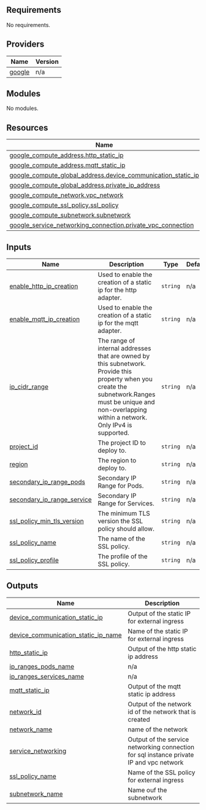 ## Requirements

No requirements.

## Providers

| Name | Version |
|------|---------|
| <a name="provider_google"></a> [google](#provider\_google) | n/a |

## Modules

No modules.

## Resources

| Name | Type |
|------|------|
| [google_compute_address.http_static_ip](https://registry.terraform.io/providers/hashicorp/google/latest/docs/resources/compute_address) | resource |
| [google_compute_address.mqtt_static_ip](https://registry.terraform.io/providers/hashicorp/google/latest/docs/resources/compute_address) | resource |
| [google_compute_global_address.device_communication_static_ip](https://registry.terraform.io/providers/hashicorp/google/latest/docs/resources/compute_global_address) | resource |
| [google_compute_global_address.private_ip_address](https://registry.terraform.io/providers/hashicorp/google/latest/docs/resources/compute_global_address) | resource |
| [google_compute_network.vpc_network](https://registry.terraform.io/providers/hashicorp/google/latest/docs/resources/compute_network) | resource |
| [google_compute_ssl_policy.ssl_policy](https://registry.terraform.io/providers/hashicorp/google/latest/docs/resources/compute_ssl_policy) | resource |
| [google_compute_subnetwork.subnetwork](https://registry.terraform.io/providers/hashicorp/google/latest/docs/resources/compute_subnetwork) | resource |
| [google_service_networking_connection.private_vpc_connection](https://registry.terraform.io/providers/hashicorp/google/latest/docs/resources/service_networking_connection) | resource |

## Inputs

| Name | Description | Type | Default | Required |
|------|-------------|------|---------|:--------:|
| <a name="input_enable_http_ip_creation"></a> [enable\_http\_ip\_creation](#input\_enable\_http\_ip\_creation) | Used to enable the creation of a static ip for the http adapter. | `string` | n/a | yes |
| <a name="input_enable_mqtt_ip_creation"></a> [enable\_mqtt\_ip\_creation](#input\_enable\_mqtt\_ip\_creation) | Used to enable the creation of a static ip for the mqtt adapter. | `string` | n/a | yes |
| <a name="input_ip_cidr_range"></a> [ip\_cidr\_range](#input\_ip\_cidr\_range) | The range of internal addresses that are owned by this subnetwork. Provide this property when you create the subnetwork.Ranges must be unique and non-overlapping within a network. Only IPv4 is supported. | `string` | n/a | yes |
| <a name="input_project_id"></a> [project\_id](#input\_project\_id) | The project ID to deploy to. | `string` | n/a | yes |
| <a name="input_region"></a> [region](#input\_region) | The region to deploy to. | `string` | n/a | yes |
| <a name="input_secondary_ip_range_pods"></a> [secondary\_ip\_range\_pods](#input\_secondary\_ip\_range\_pods) | Secondary IP Range for Pods. | `string` | n/a | yes |
| <a name="input_secondary_ip_range_service"></a> [secondary\_ip\_range\_service](#input\_secondary\_ip\_range\_service) | Secondary IP Range for Services. | `string` | n/a | yes |
| <a name="input_ssl_policy_min_tls_version"></a> [ssl\_policy\_min\_tls\_version](#input\_ssl\_policy\_min\_tls\_version) | The minimum TLS version the SSL policy should allow. | `string` | n/a | yes |
| <a name="input_ssl_policy_name"></a> [ssl\_policy\_name](#input\_ssl\_policy\_name) | The name of the SSL policy. | `string` | n/a | yes |
| <a name="input_ssl_policy_profile"></a> [ssl\_policy\_profile](#input\_ssl\_policy\_profile) | The profile of the SSL policy. | `string` | n/a | yes |

## Outputs

| Name | Description |
|------|-------------|
| <a name="output_device_communication_static_ip"></a> [device\_communication\_static\_ip](#output\_device\_communication\_static\_ip) | Output of the static IP for external ingress |
| <a name="output_device_communication_static_ip_name"></a> [device\_communication\_static\_ip\_name](#output\_device\_communication\_static\_ip\_name) | Name of the static IP for external ingress |
| <a name="output_http_static_ip"></a> [http\_static\_ip](#output\_http\_static\_ip) | Output of the http static ip address |
| <a name="output_ip_ranges_pods_name"></a> [ip\_ranges\_pods\_name](#output\_ip\_ranges\_pods\_name) | n/a |
| <a name="output_ip_ranges_services_name"></a> [ip\_ranges\_services\_name](#output\_ip\_ranges\_services\_name) | n/a |
| <a name="output_mqtt_static_ip"></a> [mqtt\_static\_ip](#output\_mqtt\_static\_ip) | Output of the mqtt static ip address |
| <a name="output_network_id"></a> [network\_id](#output\_network\_id) | Output of the network id of the network that is created |
| <a name="output_network_name"></a> [network\_name](#output\_network\_name) | name of the network |
| <a name="output_service_networking"></a> [service\_networking](#output\_service\_networking) | Output of the service networking connection for sql instance private IP and vpc network |
| <a name="output_ssl_policy_name"></a> [ssl\_policy\_name](#output\_ssl\_policy\_name) | Name of the SSL policy for external ingress |
| <a name="output_subnetwork_name"></a> [subnetwork\_name](#output\_subnetwork\_name) | Name ouf the subnetwork |
